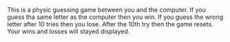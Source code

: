This is a physic guessing game between you and the computer. If you guess tha same letter as the computer then you win. If you guess the wrong letter after 10 tries then you lose. After the 10th try then the game resets. Your wins and losses will stayed displayed.
